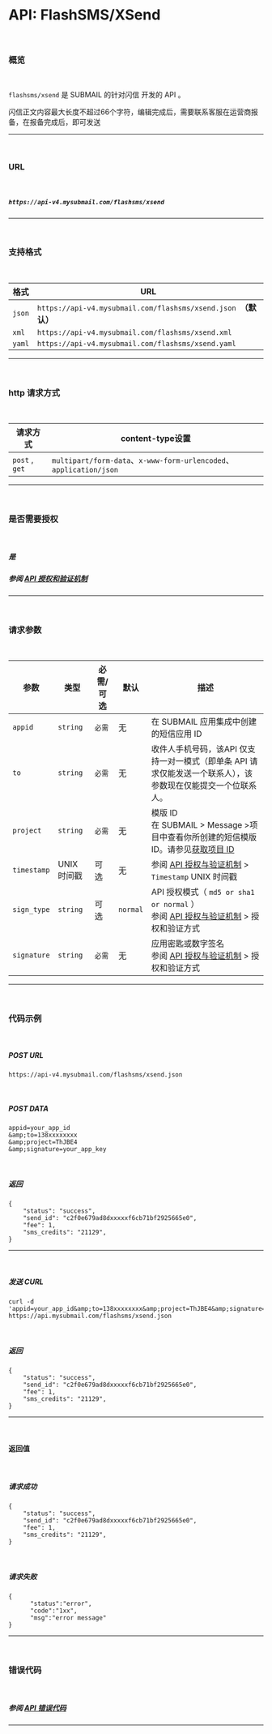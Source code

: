 #  API: FlashSMS/XSend

<br>

### **概览**

<br>


`flashsms/xsend` 是 SUBMAIL 的针对闪信 开发的 API 。

闪信正文内容最大长度不超过66个字符，编辑完成后，需要联系客服在运营商报备，在报备完成后，即可发送

------

<br>

### **URL**
<br>

##### `https://api-v4.mysubmail.com/flashsms/xsend`

------
<br>

###  **支持格式**

<br>

| 格式   | URL                                                          |
| ------ | ------------------------------------------------------------ |
| `json` | `https://api-v4.mysubmail.com/flashsms/xsend.json `**（默认）** |
| `xml`  | `https://api-v4.mysubmail.com/flashsms/xsend.xml`            |
| `yaml` | `https://api-v4.mysubmail.com/flashsms/xsend.yaml`           |

------

<br>

### **http 请求方式**
<br>

| 请求方式       | content-type设置                                             |
| -------------- | ------------------------------------------------------------ |
| `post` , `get` | `multipart/form-data`、`x-www-form-urlencoded`、`application/json` |

------
<br>

### **是否需要授权**
<br>


##### 是

##### 参阅 [API 授权和验证机制](https://www.mysubmail.com/documents/VBcbe)

------
<br>

### **请求参数**
<br>

| 参数        | 类型        | 必需/可选 | 默认     | 描述                                                         |
| ----------- | ----------- | --------- | -------- | ------------------------------------------------------------ |
| `appid`     | `string`    | `必需`    | 无       | 在 SUBMAIL 应用集成中创建的短信应用 ID                       |
| `to`        | `string`    | `必需`    | 无       | 收件人手机号码，该API 仅支持一对一模式（即单条 API 请求仅能发送一个联系人），该参数现在仅能提交一个位联系人。 |
| `project`   | `string`    | `必需`    | 无       | 模版 ID<br>在 SUBMAIL > Message >项目中查看你所创建的短信模版 ID。请参见[获取项目 ID](https://www.mysubmail.com/documents/BfKJ23) |
| `timestamp` | UNIX 时间戳 | 可选      | 无       | 参阅 [API 授权与验证机制](https://www.mysubmail.com/documents/VBcbe)  \>  `Timestamp` UNIX 时间戳 |
| `sign_type` | `string`    | 可选      | `normal` | API 授权模式（  `md5 or sha1 or normal` ）<br>参阅 [API 授权与验证机制](https://www.mysubmail.com/documents/VBcbe)  \>  授权和验证方式 |
| `signature` | `string`    | `必需`    | 无       | 应用密匙或数字签名<br>参阅 [API 授权与验证机制](https://www.mysubmail.com/documents/VBcbe)  \>  授权和验证方式 |

------

<br>

### **代码示例**


<br>


##### POST URL

```
https://api-v4.mysubmail.com/flashsms/xsend.json
```

<br>

##### POST DATA

```
appid=your_app_id
&amp;to=138xxxxxxxx
&amp;project=ThJBE4
&amp;signature=your_app_key
```

<br>

##### 返回


```
{
    "status": "success",
    "send_id": "c2f0e679ad8dxxxxxf6cb71bf2925665e0",
    "fee": 1,
    "sms_credits": "21129",
}
```

---

<br>


##### 发送 CURL

```
curl -d 'appid=your_app_id&amp;to=138xxxxxxxx&amp;project=ThJBE4&amp;signature=your_app_key' https://api.mysubmail.com/flashsms/xsend.json
```

<br>

##### 返回

```
{
    "status": "success",
    "send_id": "c2f0e679ad8dxxxxxf6cb71bf2925665e0",
    "fee": 1,
    "sms_credits": "21129",
}
```

---

<br>

#### 返回值

<br>

##### 请求成功


```
{
    "status": "success",
    "send_id": "c2f0e679ad8dxxxxxf6cb71bf2925665e0",
    "fee": 1,
    "sms_credits": "21129",
}
```

<br>

##### 请求失败


```
{
      "status":"error",
      "code":"1xx",
      "msg":"error message"
}
```

------

<br>

### **错误代码**

<br>

##### 参阅 [API 错误代码](https://www.mysubmail.com/documents/rK2yh3)

------
